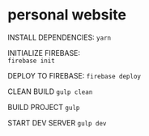 # personal website

INSTALL DEPENDENCIES:
`yarn`

INITIALIZE FIREBASE:	
`firebase init`

DEPLOY TO FIREBASE:	
`firebase deploy`

CLEAN BUILD
`gulp clean`

BUILD PROJECT
`gulp`

START DEV SERVER
`gulp dev`